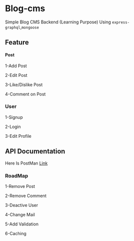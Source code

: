 # Blog-cms
Simple Blog CMS Backend (Learning Purpose)
Using ``express-graphql``,``mongoose``

## Feature
#### Post
1-Add Post

2-Edit Post

3-Like/Dislike Post

4-Comment on Post

### User
1-Signup

2-Login

3-Edit Profile

## API Documentation
Here Is PostMan [Link](https://www.getpostman.com/collections/141c303bb4daf39ff6d8)

### RoadMap
1-Remove Post

2-Remove Comment

3-Deactive User

4-Change Mail

5-Add Validation

6-Caching
